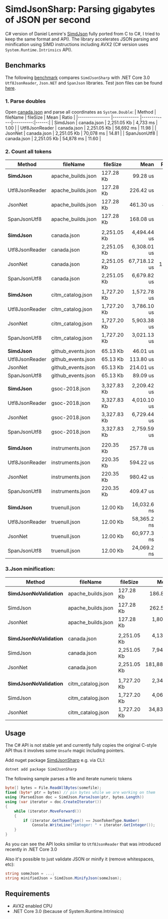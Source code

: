 # SimdJsonSharp: Parsing gigabytes of JSON per second
C# version of Daniel Lemire's [SimdJson](https://github.com/lemire/simdjson) fully ported from C to C#, 
I tried to keep the same format and API). The library accelerates JSON parsing and minification using 
SIMD instructions including AVX2 (C# version uses `System.Runtime.Intrinsics` API).

## Benchmarks
The following [benchmark](https://github.com/EgorBo/SimdJsonSharp/blob/master/benchmarks/CountTokens.cs) compares `SimdJsonSharp` with .NET Core 3.0 `Utf8JsonReader`, `Json.NET` and `SpanJson` libraries.
Test json files can be found [here](https://github.com/lemire/simdjson/tree/master/jsonexamples).

### 1. Parse doubles
Open [canada.json](https://raw.githubusercontent.com/lemire/simdjson/master/jsonexamples/canada.json) and parse all coordinates as `System.Double`:
|          Method |     fileName |    fileSize |      Mean | Ratio |
|---------------- |------------- |-------------|----------:|------:|
|        SimdJson |  canada.json | 2,251.05 Kb |  4,733 ms |  1.00 |
|  Utf8JsonReader |  canada.json | 2,251.05 Kb | 56,692 ms | 11.98 |
|         JsonNet |  canada.json | 2,251.05 Kb | 70,078 ms | 14.81 |
|    SpanJsonUtf8 |  canada.json | 2,251.05 Kb | 54,878 ms | 11.60 |

### 2. Count all tokens
|            Method |           fileName |    fileSize |         Mean | Ratio |
|------------------ |------------------- |------------ |-------------:|------:|
|          **SimdJson** | apache_builds.json |   127.28 Kb |     99.28 us |  1.00 |
|    Utf8JsonReader | apache_builds.json |   127.28 Kb |    226.42 us |  2.28 |
|           JsonNet | apache_builds.json |   127.28 Kb |    461.30 us |  4.64 |
|      SpanJsonUtf8 | apache_builds.json |   127.28 Kb |    168.08 us |  1.69 |
|                   |                    |             |              |       |
|          **SimdJson** |        canada.json | 2,251.05 Kb |  4,494.44 us |  1.00 |
|    Utf8JsonReader |        canada.json | 2,251.05 Kb |  6,308.01 us |  1.40 |
|           JsonNet |        canada.json | 2,251.05 Kb | 67,718.12 us | 15.06 |
|      SpanJsonUtf8 |        canada.json | 2,251.05 Kb |  6,679.82 us |  1.49 |
|                   |                    |             |              |       |
|          **SimdJson** |  citm_catalog.json | 1,727.20 Kb |  1,572.78 us |  1.00 |
|    Utf8JsonReader |  citm_catalog.json | 1,727.20 Kb |  3,786.10 us |  2.41 |
|           JsonNet |  citm_catalog.json | 1,727.20 Kb |  5,903.38 us |  3.75 |
|      SpanJsonUtf8 |  citm_catalog.json | 1,727.20 Kb |  3,021.13 us |  1.92 |
|                   |                    |             |              |       |
|          **SimdJson** | github_events.json |    65.13 Kb |     46.01 us |  1.00 |
|    Utf8JsonReader | github_events.json |    65.13 Kb |    113.80 us |  2.47 |
|           JsonNet | github_events.json |    65.13 Kb |    214.01 us |  4.65 |
|      SpanJsonUtf8 | github_events.json |    65.13 Kb |     89.09 us |  1.94 |
|                   |                    |             |              |       |
|          **SimdJson** |     gsoc-2018.json | 3,327.83 Kb |  2,209.42 us |  1.00 |
|    Utf8JsonReader |     gsoc-2018.json | 3,327.83 Kb |  4,010.10 us |  1.82 |
|           JsonNet |     gsoc-2018.json | 3,327.83 Kb |  6,729.44 us |  3.05 |
|      SpanJsonUtf8 |     gsoc-2018.json | 3,327.83 Kb |  2,759.59 us |  1.25 |
|                   |                    |             |              |       |
|          **SimdJson** |   instruments.json |   220.35 Kb |    257.78 us |  1.00 |
|    Utf8JsonReader |   instruments.json |   220.35 Kb |    594.22 us |  2.31 |
|           JsonNet |   instruments.json |   220.35 Kb |    980.42 us |  3.80 |
|      SpanJsonUtf8 |   instruments.json |   220.35 Kb |    409.47 us |  1.59 |
|                   |                    |             |              |       |
|          **SimdJson** |      truenull.json |    12.00 Kb |  16,032.6 ns |  1.00 |
|    Utf8JsonReader |      truenull.json |    12.00 Kb |  58,365.2 ns |  3.64 |
|           JsonNet |      truenull.json |    12.00 Kb |  60,977.3 ns |  3.80 |
|      SpanJsonUtf8 |      truenull.json |    12.00 Kb |  24,069.2 ns |  1.50 |

### 3.Json minification:

|                Method |           fileName |    fileSize |         Mean | Ratio |
|---------------------- |------------------- |------------ |-------------:|------:|
|  **SimdJsonNoValidation** | apache_builds.json |   127.28 Kb |     186.8 us |  1.00 |
|              SimdJson | apache_builds.json |   127.28 Kb |     262.5 us |  1.41 |
|               JsonNet | apache_builds.json |   127.28 Kb |   1,802.6 us |  9.65 |
|                       |                    |             |              |       |
|  **SimdJsonNoValidation** |        canada.json | 2,251.05 Kb |   4,130.7 us |  1.00 |
|              SimdJson |        canada.json | 2,251.05 Kb |   7,940.7 us |  1.92 |
|               JsonNet |        canada.json | 2,251.05 Kb | 181,884.0 us | 44.06 |
|                       |                    |             |              |       |
|  **SimdJsonNoValidation** |  citm_catalog.json | 1,727.20 Kb |   2,346.9 us |  1.00 |
|              SimdJson |  citm_catalog.json | 1,727.20 Kb |   4,064.0 us |  1.75 |
|               JsonNet |  citm_catalog.json | 1,727.20 Kb |  34,831.0 us | 14.84 |


## Usage
The C# API is not stable yet and currently fully copies the original C-style API
thus it involves some `Unsafe` magic including pointers.

Add nuget package [SimdJsonSharp](https://www.nuget.org/packages/SimdJsonSharp) e.g. via CLI:
```
dotnet add package SimdJsonSharp
```

The following sample parses a file and iterate numeric tokens
```csharp
byte[] bytes = File.ReadAllBytes(somefile);
fixed (byte* ptr = bytes) // pin bytes while we are working on them
using (ParsedJson doc = SimdJson.ParseJson(ptr, bytes.Length))
using (var iterator = doc.CreateIterator())
{
    while (iterator.MoveForward())
    {
        if (iterator.GetTokenType() == JsonTokenType.Number)
            Console.WriteLine("integer: " + iterator.GetInteger());
    }
}
```
As you can see the API looks similiar to `Utf8JsonReader` that was introduced recently in .NET Core 3.0

Also it's possible to just validate JSON or minify it (remove whitespaces, etc):
```csharp
string someJson = ...;
string minifiedJson = SimdJson.MinifyJson(someJson);
```

## Requirements
* AVX2 enabled CPU 
* .NET Core 3.0 (because of System.Runtime.Intrinsics)
